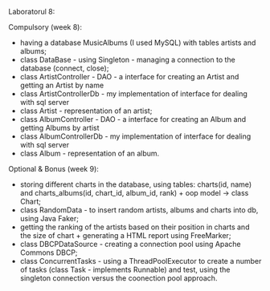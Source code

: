 Laboratorul 8:

Compulsory (week 8):
- having a database MusicAlbums (I used MySQL) with tables artists and albums;
- class DataBase - using Singleton - managing a connection to the database (connect, close);
- class ArtistController - DAO - a interface for creating an Artist and getting an Artist by name
- class ArtistControllerDb - my implementation of interface for dealing with sql server
- class Artist - representation of an artist;
- class AlbumController - DAO - a interface for creating an Album and getting Albums by artist
- class AlbumControllerDb - my implementation of interface for dealing with sql server
- class Album - representation of an album.

Optional & Bonus (week 9): 
- storing different charts in the database, using tables: charts(id, name) and charts_albums(id, chart_id, album_id, rank) + oop model -> class Chart;
- class RandomData - to insert random artists, albums and charts into db, using Java Faker;
- getting the ranking of the artists based on their position in charts and the size of chart + generating a HTML report using FreeMarker;
- class DBCPDataSource - creating a connection pool using Apache Commons DBCP;
- class ConcurrentTasks - using a ThreadPoolExecutor to create a number of tasks (class Task - implements Runnable) and test, using the singleton connection versus the coonection pool approach.
